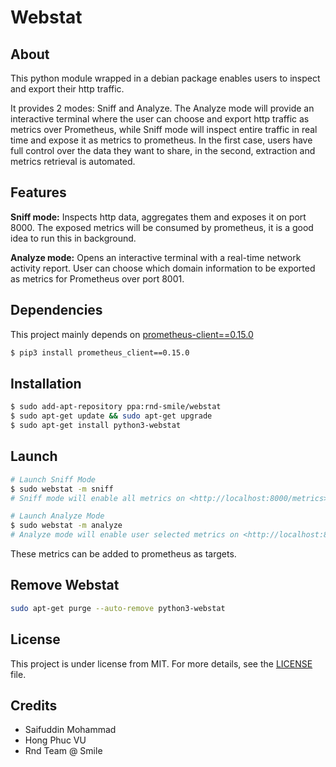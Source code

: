 # Webstat

## About ##

This python module wrapped in a debian package enables users to inspect and export their http traffic. 

It provides 2 modes: Sniff and Analyze. The Analyze mode will provide an interactive terminal where the user can choose and export http traffic as metrics over Prometheus, while Sniff mode will inspect entire traffic in real time and expose it as metrics to prometheus. In the first case, users have full control over the data they want to share, in the second, extraction and metrics retrieval is automated.

## Features ##

**Sniff mode:**
Inspects http data, aggregates them and exposes it on port 8000. The exposed metrics will be consumed by prometheus, it is a good idea to run this in background.

**Analyze mode:**
Opens an interactive terminal with a real-time network activity report. User can choose which domain information to be exported as metrics for Prometheus over port 8001.

## Dependencies ##

This project mainly depends on [prometheus-client==0.15.0](https://pypi.org/project/prometheus/) 

```bash
$ pip3 install prometheus_client==0.15.0 
```

## Installation ##

```bash
$ sudo add-apt-repository ppa:rnd-smile/webstat
$ sudo apt-get update && sudo apt-get upgrade
$ sudo apt-get install python3-webstat
```

## Launch ##

```bash
# Launch Sniff Mode
$ sudo webstat -m sniff
# Sniff mode will enable all metrics on <http://localhost:8000/metrics>

# Launch Analyze Mode 
$ sudo webstat -m analyze
# Analyze mode will enable user selected metrics on <http://localhost:8001/metrics>
```

These metrics can be added to prometheus as targets.

## Remove Webstat ##

```bash
sudo apt-get purge --auto-remove python3-webstat
```
## License ##

This project is under license from MIT. For more details, see the [LICENSE](LICENSE.md) file.

## Credits

- Saifuddin Mohammad
- Hong Phuc VU
- Rnd Team @ Smile
